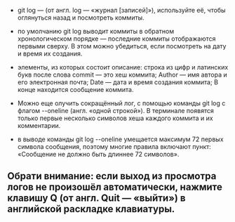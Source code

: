 *  git log — (от англ. log — «журнал [записей]»), используйте её, чтобы оглянуться назад и посмотреть коммиты.

* по умолчанию git log выводит коммиты в обратном хронологическом порядке — последние коммиты отображаются первыми сверху. В этом можно убедиться, если посмотреть на дату и время их создания.

* элементы, из которых состоит описание: строка из цифр и латинских букв после слова commit — это хеш коммита; Author — имя автора и его электронная почта; Date — дата и время создания коммита; В конце находится сообщение коммита. 

* Можно еще олучить сокращённый лог, с помощью команды git log с флагом --oneline (англ. «одной строкой»). В терминале появятся только первые несколько символов хеша каждого коммита и их комментарии.

* в выводе команды git log --oneline умещается максимум 
72 первых символа сообщения, поэтому многие правила включают пункт: «Сообщение не должно быть длиннее 72 символов».

## Обрати внимание: если выход из просмотра логов не произошёл автоматически, нажмите клавишу Q (от англ. Quit — «выйти») в английской раскладке клавиатуры.